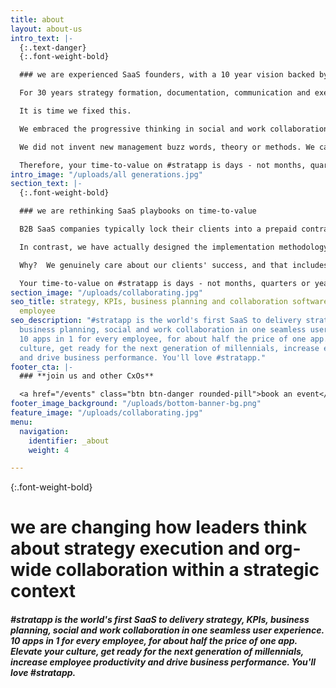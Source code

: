 ```yaml
---
title: about
layout: about-us
intro_text: |-
  {:.text-danger}
  {:.font-weight-bold}

  ### we are experienced SaaS founders, with a 10 year vision backed by investors who are market leaders

  For 30 years strategy formation, documentation, communication and execution has been flawed. The age old paradigms of static documents and top down control are holding us back. It is a global problem, affecting most organizations regardless of size, sector, culture or country.

  It is time we fixed this.

  We embraced the progressive thinking in social and work collaboration tech of the last 11 years, to create a seamless experience for executing both strategy and day-to-day work, in one place.

  We did not invent new management buzz words, theory or methods. We carefully designed #stratapp around what you already know.

  Therefore, your time-to-value on #stratapp is days - not months, quarters or years.
intro_image: "/uploads/all generations.jpg"
section_text: |-
  {:.font-weight-bold}

  ### we are rethinking SaaS playbooks on time-to-value

  B2B SaaS companies typically lock their clients into a prepaid contract, then leave the clients to figure out implementation by themselves; putting forward a list of 'preferred partners' who offer different advice, methodologies, resources and pricing.

  In contrast, we have actually designed the implementation methodology for our partners AND we have prescribed reasonable cost budgets for each and every step.

  Why?  We genuinely care about our clients' success, and that includes removing the stress, hassle and unforseen costs of implementation.

  Your time-to-value on #stratapp is days - not months, quarters or years.
section_image: "/uploads/collaborating.jpg"
seo_title: strategy, KPIs, business planning and collaboration software, for every
  employee
seo_description: "#stratapp is the world's first SaaS to delivery strategy, KPIs,
  business planning, social and work collaboration in one seamless user experience.
  10 apps in 1 for every employee, for about half the price of one app. Elevate your
  culture, get ready for the next generation of millennials, increase employee productivity
  and drive business performance. You'll love #stratapp."
footer_cta: |-
  ### **join us and other CxOs**

  <a href="/events" class="btn btn-danger rounded-pill">book an event</a>
footer_image_background: "/uploads/bottom-banner-bg.png"
feature_image: "/uploads/collaborating.jpg"
menu:
  navigation:
    identifier: _about
    weight: 4

---
```

{:.font-weight-bold}

# we are changing how leaders think about strategy execution and org-wide collaboration within a strategic context

##### #stratapp is the world's first SaaS to delivery strategy, KPIs, business planning, social and work collaboration in one seamless user experience. 10 apps in 1 for every employee, for about half the price of one app. Elevate your culture, get ready for the next generation of millennials, increase employee productivity and drive business performance. You'll love #stratapp.
